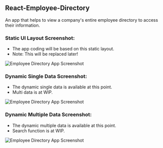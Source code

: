 ## React-Employee-Directory
An app that helps to view a company's entire employee directory to access their information.

### Static UI Layout Screenshot:
- The app coding will be based on this static layout. 
- Note: This will be replaced later!

![Employee Directory App Screenshot](https://github.com/ssh1sharma/React-Employee-Directory/blob/master/employee-directory/src/static-layout-screenshot.JPG)

### Dynamic Single Data Screenshot:
- The dynamic single data is available at this point. 
- Multi data is at WIP.

![Employee Directory App Screenshot](https://github.com/ssh1sharma/React-Employee-Directory/blob/master/employee-directory/src/dynamic-data-single-screenshot.JPG)

### Dynamic Multiple Data Screenshot:
- The dynamic multiple data is available at this point. 
- Search function is at WIP.

![Employee Directory App Screenshot](https://github.com/ssh1sharma/React-Employee-Directory/blob/master/employee-directory/src/dynamic-data-multiple-screenshot.JPG)
